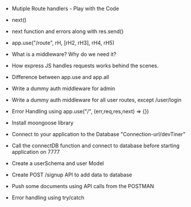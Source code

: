- Mutiple Route handlers - Play with the Code
- next()
- next function and errors along with res.send()
- app.use("/route", rH, [rH2, rH3], rH4, rH5)
- What is a middleware? Why do we need it?
- How express JS handles requests works behind the scenes.
- Difference between app.use and app.all
- Write a dummy auth middleware for admin
- Write a dummy auth middleware for all user routes, except /user/login
- Error Handling using app.use("/", (err,req,res,next) => {})

- Install moongoose library
- Connect to your application to the Database "Connection-url/devTiner"
- Call the connectDB function and connect to database before starting application on 7777
- Create a userSchema and user Model
- Create POST /signup API to add data to database
- Push some documents using API calls from the POSTMAN
- Error handling using try/catch